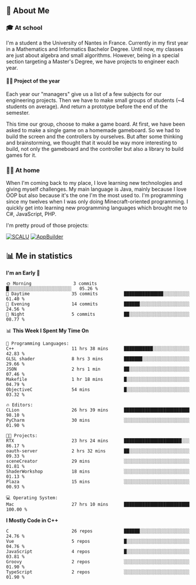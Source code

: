 ## 👀 About Me

### 🎓 At school

I'm a student a the University of Nantes in France. Currently in my first year in a Mathematics and Informatics Bachelor Degree. Until now, my classes are just about algebra and small algorithms. However, being in a special section targeting a Master's Degree, we have projects to engineer each year. 

#### 🔧🔬 Project of the year

Each year our "managers" give us a list of a few subjects for our engineering projects. Then we have to make small groups of students (~4 students on average). And return a prototype before the end of the semester.

This time our group, choose to make a game board. At first, we have been asked to make a single game on a homemade gameboard. So we had to build the screen and the controllers by ourselves. 
But after some thinking and brainstorming, we thought that it would be way more interesting to build, not only the gameboard and the controller but also a library to build games for it.

### 👨‍💻 At home

When I'm coming back to my place, I love learning new technologies and giving myself challenges. My main language is Java, mainly because I love OOP but also because it's the one I'm the most used to. I'm programming since my twelves when I was only doing Minecraft-oriented programming.  I quickly get into learning new programming languages which brought me to C#, JavaScript, PHP. 

I'm pretty proud of those projects:

[![SCALU](https://github-readme-stats.vercel.app/api/pin?username=renardfute&repo=SCALU)](https://github.com/renardfute/scalu)
[![AppBuilder](https://github-readme-stats.vercel.app/api/pin?username=pulsedev2&repo=AppBuilder)](https://github.com/pulsedev2/AppBuilder)

## 📊 Me in statistics
<!--START_SECTION:waka-->
**I'm an Early 🐤** 

```text
🌞 Morning                3 commits           █░░░░░░░░░░░░░░░░░░░░░░░░   05.26 % 
🌆 Daytime                35 commits          ███████████████░░░░░░░░░░   61.40 % 
🌃 Evening                14 commits          ██████░░░░░░░░░░░░░░░░░░░   24.56 % 
🌙 Night                  5 commits           ██░░░░░░░░░░░░░░░░░░░░░░░   08.77 % 
```


📊 **This Week I Spent My Time On** 

```text
💬 Programming Languages: 
C++                      11 hrs 38 mins      ███████████░░░░░░░░░░░░░░   42.83 % 
GLSL shader              8 hrs 3 mins        ███████░░░░░░░░░░░░░░░░░░   29.66 % 
JSON                     2 hrs 1 min         ██░░░░░░░░░░░░░░░░░░░░░░░   07.46 % 
Makefile                 1 hr 18 mins        █░░░░░░░░░░░░░░░░░░░░░░░░   04.79 % 
ObjectiveC               54 mins             █░░░░░░░░░░░░░░░░░░░░░░░░   03.32 % 

🔥 Editors: 
CLion                    26 hrs 39 mins      █████████████████████████   98.10 % 
PyCharm                  30 mins             ░░░░░░░░░░░░░░░░░░░░░░░░░   01.90 % 

🐱‍💻 Projects: 
RTX                      23 hrs 24 mins      ██████████████████████░░░   86.17 % 
oauth-server             2 hrs 32 mins       ██░░░░░░░░░░░░░░░░░░░░░░░   09.33 % 
sceneCreator             29 mins             ░░░░░░░░░░░░░░░░░░░░░░░░░   01.81 % 
ShaderWorkshop           18 mins             ░░░░░░░░░░░░░░░░░░░░░░░░░   01.13 % 
Plaza                    15 mins             ░░░░░░░░░░░░░░░░░░░░░░░░░   00.93 % 

💻 Operating System: 
Mac                      27 hrs 10 mins      █████████████████████████   100.00 % 
```

**I Mostly Code in C++** 

```text
C                        26 repos            ██████░░░░░░░░░░░░░░░░░░░   24.76 % 
Vue                      5 repos             █░░░░░░░░░░░░░░░░░░░░░░░░   04.76 % 
JavaScript               4 repos             █░░░░░░░░░░░░░░░░░░░░░░░░   03.81 % 
Groovy                   2 repos             ░░░░░░░░░░░░░░░░░░░░░░░░░   01.90 % 
TypeScript               2 repos             ░░░░░░░░░░░░░░░░░░░░░░░░░   01.90 % 
```




<!--END_SECTION:waka-->
